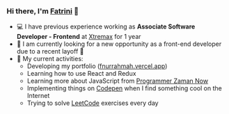 ### Hi there, I'm [Fatrini](https://fnurrahmah.vercel.app/) 👋 ###

* 💻 I have previous experience working as **Associate Software Developer - Frontend** at [Xtremax](https://www.xtremax.com/) for 1 year
* 🔎 I am currently looking for a new opportunity as a front-end developer due to a recent layoff 🥲
* 🌱 My current activities:
  * Developing my portfolio ([fnurrahmah.vercel.app](https://fnurrahmah.vercel.app/))
  * Learning how to use React and Redux 
  * Learning more about JavaScript from [Programmer Zaman Now](https://kelas.programmerzamannow.com/p/pemrograman-javascript-untuk-pemula-sampai-mahir)
  * Implementing things on [Codepen](https://codepen.io/fnurrahmah125) when I find something cool on the Internet
  * Trying to solve [LeetCode](https://leetcode.com/fnurrahmah125/) exercises every day 
